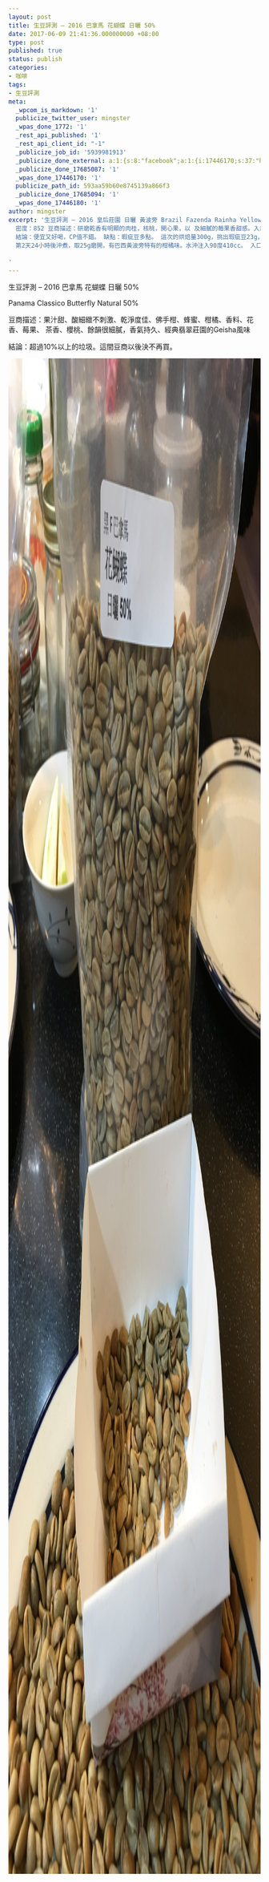 ```yaml
---
layout: post
title: 生豆評測 – 2016 巴拿馬 花蝴蝶 日曬 50%
date: 2017-06-09 21:41:36.000000000 +08:00
type: post
published: true
status: publish
categories:
- 咖啡
tags:
- 生豆評測
meta:
  _wpcom_is_markdown: '1'
  publicize_twitter_user: mingster
  _wpas_done_1772: '1'
  _rest_api_published: '1'
  _rest_api_client_id: "-1"
  _publicize_job_id: '5939981913'
  _publicize_done_external: a:1:{s:8:"facebook";a:1:{i:17446170;s:37:"https://facebook.com/1340560235992769";}}
  _publicize_done_17685087: '1'
  _wpas_done_17446170: '1'
  publicize_path_id: 593aa59b60e8745139a866f3
  _publicize_done_17685094: '1'
  _wpas_done_17446180: '1'
author: mingster
excerpt: '生豆評測 – 2016 皇后莊園 日曬 黃波旁 Brazil Fazenda Rainha Yellow Bourbon Natural 水份：11.6
  密度：852 豆商描述：研磨乾香有明顯的肉桂，核桃，開心果，以 及細膩的莓果香甜感。入口則是蜂蜜水果 茶，香草以及深色莓果類的香氣及甜感，後段為典型巴西的核果風味，杏仁巧克力豆的香甜韻味。
  結論：便宜又好喝，CP值不錯。 缺點：暇疵豆多點。 這次的烘焙量300g，挑出瑕疵豆23g，大多是形狀怪異的貝殼、或未熟豆。 採MERCURY烘豆，目標設在一爆初下豆。入豆溫180度，回溫點約落在1分28秒135.6度，第4分鍾開大風門吹30秒，下豆溫190.1度。烘焙時間約8分20秒。烘焙完成後重量236.7g。
  第2天24小時後沖煮，取25g磨開，有巴西黃波旁特有的柑橘味。水沖注入90度410cc。 入口有點像檸檬茶，帶有水果韻味，回甘也很強。應有的黃波旁水準都有。 這支咖啡CP值很好。價位不高又好喝。

'
---
```

<p>生豆評測 – 2016 巴拿馬 花蝴蝶 日曬 50%</p>
<p>Panama Classico Butterfly Natural 50%</p>
<p>豆商描述：果汁甜、酸細緻不刺激、乾淨度佳、佛手柑、蜂蜜、柑橘、香料、花香、莓果、 茶香、櫻桃、餘韻很細膩，香氣持久、經典翡翠莊園的Geisha風味</p>
<p>結論：超過10%以上的垃圾。這間豆商以後決不再買。</p>
<p><img class="alignnone size-full wp-image-1734" src="/img/img_2287.jpg" alt="IMG_2287.JPG" width="2268" height="3024" /></p>
